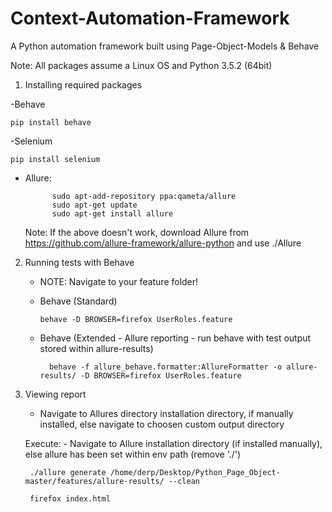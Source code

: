 # Context-Automation-Framework
A Python automation framework built using Page-Object-Models &amp; Behave

Note: All packages assume a Linux OS and Python 3.5.2 (64bit)

1) Installing required packages

-Behave

    pip install behave

-Selenium

    pip install selenium

- Allure:
        
            sudo apt-add-repository ppa:qameta/allure
            sudo apt-get update 
            sudo apt-get install allure

    Note:
        If the above doesn't work, download Allure from https://github.com/allure-framework/allure-python and use ./Allure 
        
2) Running tests with Behave

    - NOTE: Navigate to your feature folder!

    - Behave (Standard)

          behave -D BROWSER=firefox UserRoles.feature 


    - Behave (Extended - Allure reporting - run behave with test output stored within allure-results)
        

            behave -f allure_behave.formatter:AllureFormatter -o allure-results/ -D BROWSER=firefox UserRoles.feature 


3) Viewing report
    - Navigate to Allures directory installation directory, if manually installed,
    else navigate to choosen custom output directory 
    
    Execute:
        - Navigate to Allure installation directory (if installed manually), else allure has been set within env path (remove './')
            
        ./allure generate /home/derp/Desktop/Python_Page_Object-master/features/allure-results/ --clean

        firefox index.html

